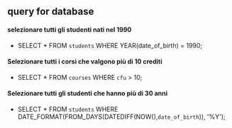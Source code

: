 ## query for database

#### selezionare tutti gli studenti nati nel 1990

- SELECT * FROM `students` WHERE YEAR(date_of_birth) = 1990;

#### Selezionare tutti i corsi che valgono più di 10 crediti

- SELECT * FROM `courses` WHERE `cfu` > 10;

#### Selezionare tutti gli studenti che hanno più di 30 anni

- SELECT * FROM `students` WHERE DATE_FORMAT(FROM_DAYS(DATEDIFF(NOW(),`date_of_birth`)), '%Y');

